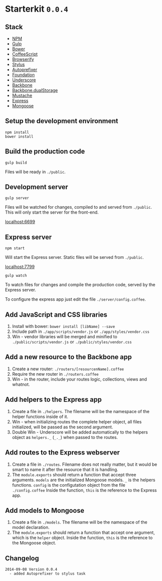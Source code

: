 # Starterkit `0.0.4`

## Stack
  - [NPM](https://www.npmjs.org/)
  - [Gulp](http://gulpjs.com/)
  - [Bower](http://bower.io/)
  - [CoffeeScript](http://coffeescript.org/)
  - [Browserify](http://browserify.org/)
  - [Stylus](https://learnboost.github.io/stylus/)
  - [Autoprefixer](https://github.com/postcss/autoprefixer)
  - [Foundation](http://foundation.zurb.com/)
  - [Underscore](http://underscorejs.org/)
  - [Backbone](http://backbonejs.org/)
  - [Backbone.dualStorage](https://github.com/nilbus/Backbone.dualStorage)
  - [Mustache](https://github.com/janl/mustache.js)
  - [Express](http://expressjs.com/)
  - [Mongoose](http://mongoosejs.com/)

## Setup the development environment

    npm install
    bower install

## Build the production code

    gulp build

Files will be ready in `./public`.

## Development server

    gulp server

Files will be watched for changes, compiled to and served from `./public`.
This will only start the server for the front-end.

[localhost:6699](http://localhost:6699)

## Express server

    npm start

Will start the Express server. Static files will be served from `./public`.

[localhost:7799](http://localhost7799)

    gulp watch

To watch files for changes and compile the production code, served by the
Express server.

To configure the express app just edit the file `./server/config.coffee`.

## Add JavaScript and CSS libraries

  1. Install with bower: `bower install [libName] --save`
  2. Include path in `./app/scripts/vendor.js` or `./app/styles/vendor.css`
  3. Win - vendor libraries will be merged and minified to
  `./public/scripts/vendor.js` or `./public/styles/vendor.css`

## Add a new resource to the Backbone app

  1. Create a new router: `./routers/[resourcenName].coffee`
  2. Require the new router in `./routers.coffee`
  3. Win - in the router, include your routes logic, collections, views and
  whatnot.

## Add helpers to the Express app

  1. Create a file in `./helpers`. The filename will be the namespace of the
  helper functions inside of it.
  2. Win - when initializing routes the complete helper object, all files
  initialized, will be passed as the second argument.
  3. Double Win - Underscore will be added automatically to the helpers object
  as `helpers._` (`_._`) when passed to the routes.

## Add routes to the Express webserver

  1. Create a file in `./routes`. Filename does not really matter, but it would
  be smart to name it after the resource that it is handling.
  2. The `module.exports` should return a function that accept three arguments.
  `models` are the initialized Mongoose models. `_` is the helpers functions.
  `config` is the  configutation object from the file `./config.coffee`
  Inside the function, `this` is the reference to the Express app.

## Add models to Mongoose

  1. Create a file in `./models`. The filename will be the namespace of the
  model declaration.
  2.  The `module.exports` should return a function that accept one argument,
  which is the `helper` object.
  Inside the function, `this` is the reference to the Mongoose object.

## Changelog

    2014-09-08 Version 0.0.4
      - added Autoprefixer to stylus task
